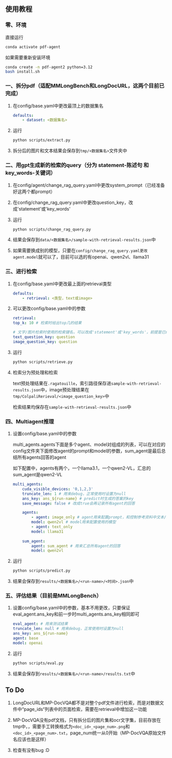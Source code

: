 ## 使用教程

### 零、环境
直接运行
```bash
conda activate pdf-agent
```
如果需要重新安装环境
```bash
conda create -n pdf-agent2 python=3.12
bash install.sh
```

### 一、拆分pdf（适配MMLongBench和LongDocURL，这两个目前已完成）
1. 在config/base.yaml中更改最顶上的数据集名
    ```yaml
    defaults:
        - dataset: <数据集名>
    ```
    
2. 运行
    ```bash
    python scripts/extract.py
    ```

3. 拆分后的图片和文本结果会保存到`tmp/<数据集名>`文件夹中

### 二、用gpt生成新的检索的query（分为 statement-陈述句 和 key_words-关键词）

1. 在config/agent/change_rag_query.yaml中更改system_prompt（已经准备好这两个都prompt）

2. 在config/change_rag_query.yaml中更改question_key，改成'statement'或'key_words'

3. 运行
    ```bash
    python scripts/change_rag_query.py
    ```
4. 结果会保存到`data/<数据集名>/sample-with-retrieval-results.json`中

5. 如果需要换成别的模型，只要在`config/change_rag_query.yaml更改agent.model`就可以了，目前可以选的有openai、qwen2vl、llama31

### 三、进行检索

1. 在config/base.yaml中更改最上面的retrieval类型
    ```yaml
    defaults:
        - retrieval: <类型，text或image>
    ```

2. 可以更改config/base.yaml中的参数
    ```yaml
    retrieval:
    top_k: 10 # 检索时给出top几的结果

    # 文字/图片检索时使用的检索键名，可以改成'statement'或'key_words'，前提是已经在第二步生成对应的新的检索query
    text_question_key: question
    image_question_key: question
    ```

3. 运行
    ```bash
    python scripts/retrieve.py
    ```

4. 检索分为预处理和检索

    text预处理结果在`.ragatouille`，索引路径保存进`sample-with-retrieval-results.json`中，image预处理结果在`tmp/ColpaliRerieval/<image_question_key>`中

    检索结果均保存在`sample-with-retrieval-results.json`中

### 四、Multiagent推理

1. 设置config/base.yaml中的参数

    multi_agents.agents下面是多个agent、model对组成的列表，可以在对应的config文件夹下面修改agent的prompt和model的参数，sum_agent是最后总结所有agents回答的agent

    如下配置中，agents有两个，一个llama3.1，一个qwen2-VL，汇总的sum_agent是qwen2-VL

    ```yaml
    multi_agents:
        cuda_visible_devices: '0,1,2,3'
        truncate_len: 1 # 用来debug，正常使用时设置为null
        ans_key: ans_${run-name} # predict时生成的答案的key
        save_message: false # 改成true会再记录所有agent的回答

        agents:
            - agent: image_only # agent用来配置prompt，和控制参考资料中文本/图片的使用
            model: qwen2vl # model用来配置使用的模型
            - agent: text_only
            model: llama31
        
        sum_agent:
            agent: sum_agent # 用来汇总所有agent的回答
            model: qwen2vl
    ```

2. 运行
    ```bash
    python scripts/predict.py
    ```

3. 结果会保存到`results/<数据集名>/<run-name>/<时间>.json`中

### 五、评估结果（目前是MMLongBench）
1. 设置config/base.yaml中的参数，基本不用更改，只要保证eval_agent.ans_key和前一步时multi_agents.ans_key相同即可
    ```yaml
    eval_agent: # 用来测试结果
    truncate_len: null # 用来debug，正常使用时设置为null
    ans_key: ans_${run-name}
    agent: base
    model: openai
    ```

2. 运行
    ```bash
    python scripts/eval.py
    ```

3. 结果会保存到`results/<数据集名>/<run-name>/results.txt`中

## To Do
1. LongDocURL和MP-DocVQA都不是对整个pdf文件进行检索，而是对数据文件中“page_ids“列表中的页面检索，需要在retrieval中增加这一功能

2. MP-DocVQA没有pdf文档，只有拆分后的图片集和ocr文字集，目前存放在tmp中，，需要手工转换格式为`<doc_id>_<page_num>.png`和`<doc_id>_<page_num>.txt`，page_num统一从0开始（MP-DocVQA原始文件名应该也是这样）

3. 检查有没有bug :D